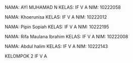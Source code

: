 NAMA: AYI MUHAMAD N
KELAS: IF V A
NIM: 10222058

NAMA: Khoerunisa
KELAS: IF V A
NIM: 10222012

NAMA: Pipin Sopiah
KELAS: IF V A
NIM: 10222195

NAMA: Rifa Maulana Ibrahim
KELAS: IF V A
NIM: 10222008

NAMA: Abdul halim
KELAS: IF V A
NIM: 10222143

KELOMPOK 2 IF V A
